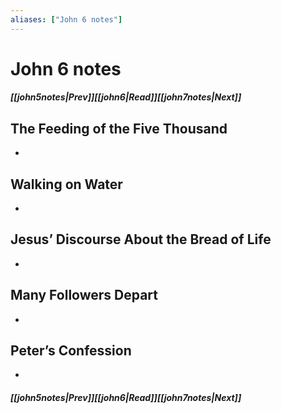 ```yaml
---
aliases: ["John 6 notes"]
---
```

# John 6 notes
##### <span class=arrow-left></span>[[john5notes|Prev]]<span class=navigation-separator></span>[[john6|Read]]<span class=navigation-separator></span>[[john7notes|Next]]<span class=arrow-right></span>
## The Feeding of the Five Thousand
- 
## Walking on Water
- 
## Jesus’ Discourse About the Bread of Life
- 
## Many Followers Depart
- 
## Peter’s Confession
- 
##### <span class=arrow-left></span>[[john5notes|Prev]]<span class=navigation-separator></span>[[john6|Read]]<span class=navigation-separator></span>[[john7notes|Next]]<span class=arrow-right></span>